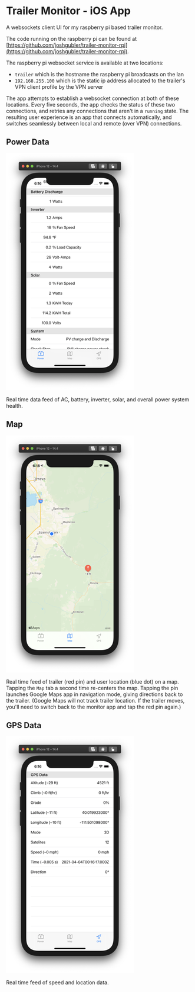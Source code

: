 # Trailer Monitor - iOS App

A websockets client UI for my raspberry pi based trailer monitor.

The code running on the raspberry pi can be found at [https://github.com/joshgubler/trailer-monitor-rpi](https://github.com/joshgubler/trailer-monitor-rpi).

The raspberry pi websocket service is available at two locations:

* `trailer` which is the hostname the raspberry pi broadcasts on the lan
* `192.168.255.100` which is the static ip address allocated to the trailer's VPN client profile by the VPN server

The app attempts to establish a websocket connection at both of these locations. Every five seconds, the app checks the status of these two connections, and retries any connections that aren't in a `running` state. The resulting user experience is an app that connects automatically, and switches seamlessly between local and remote (over VPN) connections.

## Power Data

![power tab](screenshots/power.png)

Real time data feed of AC, battery, inverter, solar, and overall power system health.

## Map

![map tab](screenshots/map.png)

Real time feed of trailer (red pin) and user location (blue dot) on a map. Tapping the `Map` tab a second time re-centers the map. Tapping the pin launches Google Maps app in navigation mode, giving directions back to the trailer. (Google Maps will not track trailer location. If the trailer moves, you'll need to switch back to the monitor app and tap the red pin again.)

## GPS Data

![GPS tab](screenshots/gps.png)

Real time feed of speed and location data.
